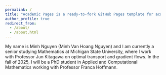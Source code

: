 ```yaml
---
permalink: /
title: "Academic Pages is a ready-to-fork GitHub Pages template for academic personal websites"
author_profile: true
redirect_from: 
  - /about/
  - /about.html
---
```


My name is Minh Nguyen (Minh Van Hoang Nguyen) and I am currently a senior studying Mathematics at Michigan State University, where I work with Professor Jun Kitagawa on optimal transport and gradient flows. In the fall of 2025, I will be a PhD student in Applied and Computational Mathematics working with Professor Franca Hoffmann.
